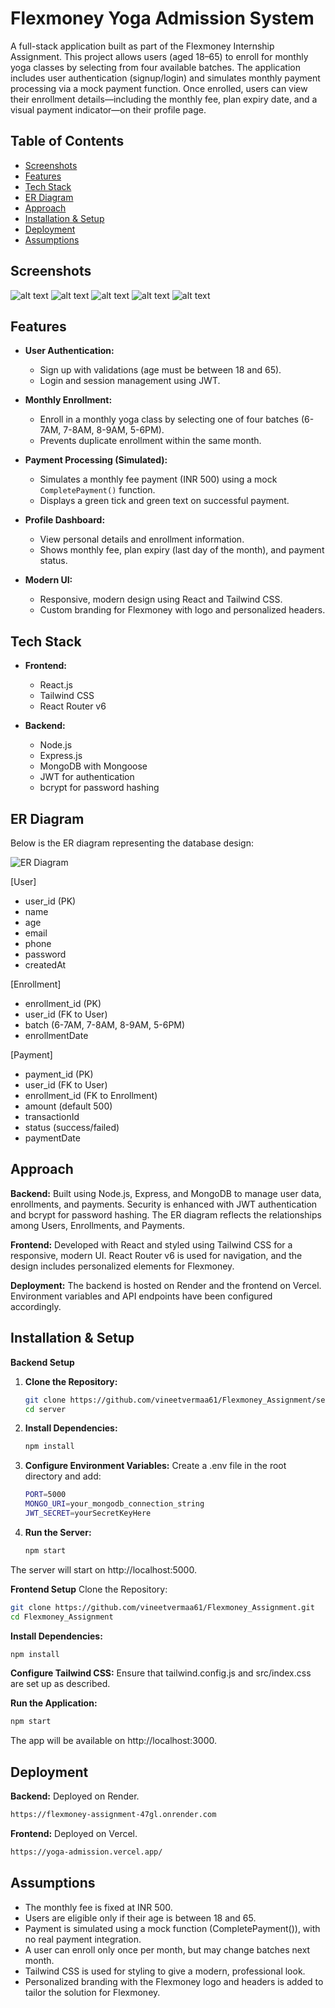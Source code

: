 # Flexmoney Yoga Admission System

A full-stack application built as part of the Flexmoney Internship Assignment. This project allows users (aged 18–65) to enroll for monthly yoga classes by selecting from four available batches. The application includes user authentication (signup/login) and simulates monthly payment processing via a mock payment function. Once enrolled, users can view their enrollment details—including the monthly fee, plan expiry date, and a visual payment indicator—on their profile page.

## Table of Contents

- [Screenshots](#screenshots)
- [Features](#features)
- [Tech Stack](#tech-stack)
- [ER Diagram](#er-diagram)
- [Approach](#approach)
- [Installation & Setup](#installation--setup)
- [Deployment](#deployment)
- [Assumptions](#assumptions)


## Screenshots

![alt text](/Screenshots/1.png)
![alt text](/Screenshots/2.png)
![alt text](/Screenshots/3.png)
![alt text](/Screenshots/4.png)
![alt text](/Screenshots/5.png)

## Features

- **User Authentication:**  
  - Sign up with validations (age must be between 18 and 65).  
  - Login and session management using JWT.

- **Monthly Enrollment:**  
  - Enroll in a monthly yoga class by selecting one of four batches (6-7AM, 7-8AM, 8-9AM, 5-6PM).  
  - Prevents duplicate enrollment within the same month.

- **Payment Processing (Simulated):**  
  - Simulates a monthly fee payment (INR 500) using a mock `CompletePayment()` function.  
  - Displays a green tick and green text on successful payment.

- **Profile Dashboard:**  
  - View personal details and enrollment information.  
  - Shows monthly fee, plan expiry (last day of the month), and payment status.

- **Modern UI:**  
  - Responsive, modern design using React and Tailwind CSS.
  - Custom branding for Flexmoney with logo and personalized headers.

## Tech Stack

- **Frontend:**  
  - React.js  
  - Tailwind CSS  
  - React Router v6

- **Backend:**  
  - Node.js  
  - Express.js  
  - MongoDB with Mongoose  
  - JWT for authentication  
  - bcrypt for password hashing


## ER Diagram

Below is the ER diagram representing the database design:

![ER Diagram](Screenshots/ER_Diagram.jpg)

[User]
  - user_id (PK)
  - name
  - age
  - email
  - phone
  - password
  - createdAt

[Enrollment]
  - enrollment_id (PK)
  - user_id (FK to User)
  - batch (6-7AM, 7-8AM, 8-9AM, 5-6PM)
  - enrollmentDate

[Payment]
  - payment_id (PK)
  - user_id (FK to User)
  - enrollment_id (FK to Enrollment)
  - amount (default 500)
  - transactionId
  - status (success/failed)
  - paymentDate



## Approach
**Backend:**
Built using Node.js, Express, and MongoDB to manage user data, enrollments, and payments. Security is enhanced with JWT authentication and bcrypt for password hashing. The ER diagram reflects the relationships among Users, Enrollments, and Payments.

**Frontend:**
Developed with React and styled using Tailwind CSS for a responsive, modern UI. React Router v6 is used for navigation, and the design includes personalized elements for Flexmoney.

**Deployment:**
The backend is hosted on Render and the frontend on Vercel. Environment variables and API endpoints have been configured accordingly.

## Installation & Setup

 **Backend Setup**

1. **Clone the Repository:**

   ```bash
   git clone https://github.com/vineetvermaa61/Flexmoney_Assignment/server.git
   cd server

2. **Install Dependencies:**
   ```bash
   npm install

3. **Configure Environment Variables:**
Create a .env file in the root directory and add:
   ```bash
   PORT=5000
   MONGO_URI=your_mongodb_connection_string
   JWT_SECRET=yourSecretKeyHere
   ```

4. **Run the Server:**
   ```bash
   npm start
   ```


The server will start on http://localhost:5000.

**Frontend Setup**
Clone the Repository:
```bash
git clone https://github.com/vineetvermaa61/Flexmoney_Assignment.git
cd Flexmoney_Assignment
```

**Install Dependencies:**
```bash
npm install
```

**Configure Tailwind CSS:**
Ensure that tailwind.config.js and src/index.css are set up as described.

**Run the Application:**
```bash
npm start
```

The app will be available on http://localhost:3000.

## Deployment
**Backend:**
Deployed on Render.
```bash
https://flexmoney-assignment-47gl.onrender.com
```

**Frontend:**
Deployed on Vercel.
```bash
https://yoga-admission.vercel.app/
```


## Assumptions
- The monthly fee is fixed at INR 500.
- Users are eligible only if their age is between 18 and 65.
- Payment is simulated using a mock function (CompletePayment()), with no real payment integration.
- A user can enroll only once per month, but may change batches next month.
- Tailwind CSS is used for styling to give a modern, professional look.
- Personalized branding with the Flexmoney logo and headers is added to tailor the solution for Flexmoney.
